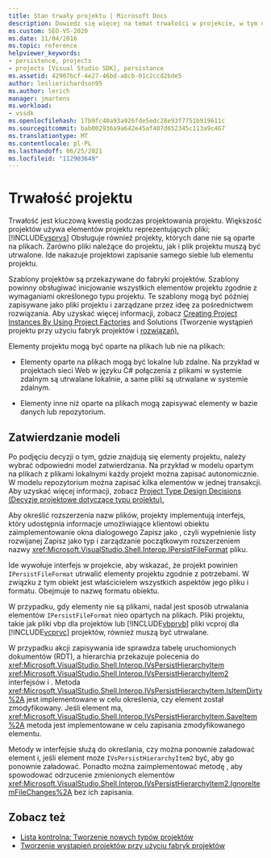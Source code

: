 ```yaml
---
title: Stan trwały projektu | Microsoft Docs
description: Dowiedz się więcej na temat trwałości w projekcie, w tym użycia formatu IPersistFileFormat do utrwalania zarówno obiektów projektu opartych na plikach, jak i innych.
ms.custom: SEO-VS-2020
ms.date: 11/04/2016
ms.topic: reference
helpviewer_keywords:
- persistence, projects
- projects [Visual Studio SDK], persistance
ms.assetid: 42907bcf-4e27-46bd-a8cb-01c2ccd2bde5
author: leslierichardson95
ms.author: lerich
manager: jmartens
ms.workload:
- vssdk
ms.openlocfilehash: 17b9fc40a93a926fde5edc28e93f7751b919611c
ms.sourcegitcommit: bab002936a9a642e45af407d652345c113a9c467
ms.translationtype: MT
ms.contentlocale: pl-PL
ms.lasthandoff: 06/25/2021
ms.locfileid: "112903649"
---
```

# <a name="project-persistence"></a>Trwałość projektu
Trwałość jest kluczową kwestią podczas projektowania projektu. Większość projektów używa elementów projektu reprezentujących pliki; [!INCLUDE[vsprvs](../../code-quality/includes/vsprvs_md.md)] Obsługuje również projekty, których dane nie są oparte na plikach. Zarówno pliki należące do projektu, jak i plik projektu muszą być utrwalone. Ide nakazuje projektowi zapisanie samego siebie lub elementu projektu.

 Szablony projektów są przekazywane do fabryki projektów. Szablony powinny obsługiwać inicjowanie wszystkich elementów projektu zgodnie z wymaganiami określonego typu projektu. Te szablony mogą być później zapisywane jako pliki projektu i zarządzane przez ideę za pośrednictwem rozwiązania. Aby uzyskać więcej informacji, zobacz [Creating Project Instances By Using Project Factories](../../extensibility/internals/creating-project-instances-by-using-project-factories.md) and Solutions (Tworzenie wystąpień projektu przy użyciu fabryk projektów i [rozwiązań).](../../extensibility/internals/solutions-overview.md)

 Elementy projektu mogą być oparte na plikach lub nie na plikach:

- Elementy oparte na plikach mogą być lokalne lub zdalne. Na przykład w projektach sieci Web w języku C# połączenia z plikami w systemie zdalnym są utrwalane lokalnie, a same pliki są utrwalane w systemie zdalnym.

- Elementy inne niż oparte na plikach mogą zapisywać elementy w bazie danych lub repozytorium.

## <a name="commit-models"></a>Zatwierdzanie modeli
 Po podjęciu decyzji o tym, gdzie znajdują się elementy projektu, należy wybrać odpowiedni model zatwierdzania. Na przykład w modelu opartym na plikach z plikami lokalnymi każdy projekt można zapisać autonomicznie. W modelu repozytorium można zapisać kilka elementów w jednej transakcji. Aby uzyskać więcej informacji, zobacz [Project Type Design Decisions (Decyzje projektowe dotyczące typu projektu).](../../extensibility/internals/project-type-design-decisions.md)

 Aby określić rozszerzenia nazw plików, projekty implementują interfejs, który udostępnia informacje umożliwiające klientowi obiektu zaimplementowanie okna dialogowego Zapisz jako , czyli wypełnienie listy rozwijanej Zapisz jako typ i zarządzanie początkowym rozszerzeniem nazwy <xref:Microsoft.VisualStudio.Shell.Interop.IPersistFileFormat> pliku.  

 Ide wywołuje interfejs w projekcie, aby wskazać, że projekt powinien `IPersistFileFormat` utrwalić elementy projektu zgodnie z potrzebami. W związku z tym obiekt jest właścicielem wszystkich aspektów jego pliku i formatu. Obejmuje to nazwę formatu obiektu.

 W przypadku, gdy elementy nie są plikami, nadal jest sposób utrwalania elementów `IPersistFileFormat` nieo opartych na plikach. Pliki projektu, takie jak pliki vbp dla projektów lub [!INCLUDE[vbprvb](../../code-quality/includes/vbprvb_md.md)] pliki vcproj dla [!INCLUDE[vcprvc](../../code-quality/includes/vcprvc_md.md)] projektów, również muszą być utrwalane.

 W przypadku akcji zapisywania ide sprawdza tabelę uruchomionych dokumentów (RDT), a hierarchia przekazuje polecenia do <xref:Microsoft.VisualStudio.Shell.Interop.IVsPersistHierarchyItem> <xref:Microsoft.VisualStudio.Shell.Interop.IVsPersistHierarchyItem2> interfejsów i . Metoda <xref:Microsoft.VisualStudio.Shell.Interop.IVsPersistHierarchyItem.IsItemDirty%2A> jest implementowane w celu określenia, czy element został zmodyfikowany. Jeśli element ma, <xref:Microsoft.VisualStudio.Shell.Interop.IVsPersistHierarchyItem.SaveItem%2A> metoda jest implementowane w celu zapisania zmodyfikowanego elementu.

 Metody w interfejsie służą do określania, czy można ponownie załadować element i, jeśli element może `IVsPersistHierarchyItem2` być, aby go ponownie załadować. Ponadto można zaimplementować metodę , aby spowodować odrzucenie zmienionych elementów <xref:Microsoft.VisualStudio.Shell.Interop.IVsPersistHierarchyItem2.IgnoreItemFileChanges%2A> bez ich zapisania.

## <a name="see-also"></a>Zobacz też
- [Lista kontrolna: Tworzenie nowych typów projektów](../../extensibility/internals/checklist-creating-new-project-types.md)
- [Tworzenie wystąpień projektów przy użyciu fabryk projektów](../../extensibility/internals/creating-project-instances-by-using-project-factories.md)
